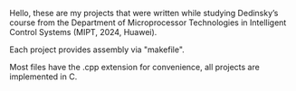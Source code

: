 Hello, these are my projects that were written while studying Dedinsky’s course from the Department of Microprocessor Technologies in Intelligent Control Systems (MIPT, 2024, Huawei).

Each project provides assembly via "makefile".

Most files have the .cpp extension for convenience, all projects are implemented in C.
